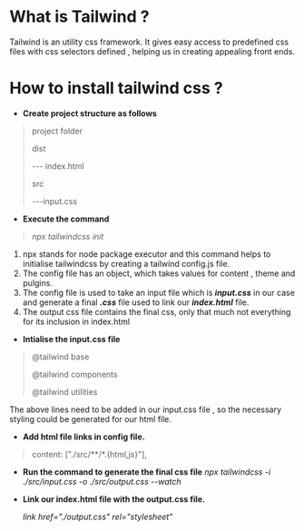 # **What is Tailwind** ?

Tailwind is an utility css framework. It gives easy access to predefined css files with css selectors defined , helping us in creating appealing front ends.

# **How to install tailwind css** ?

- **Create project structure as follows**
>project folder
>
>dist
>
>  --- index.html
>
>src
>
> ---input.css

- **Execute the command** 
>*npx tailwindcss init*

1) npx stands for node package executor and this command helps to initialise tailwindcss by creating a tailwind config.js file. 
2) The config file has an object, which takes values for content , theme and pulgins. 
3) The config file is used to take an input file which is ***input.css*** in our case and generate a final ***.css*** file used to link our ***index.html*** file.
4) The output css file contains the final css, only that much not everything for its inclusion in index.html

- **Intialise the input.css file**

>@tailwind base
>
>@tailwind components
>
>@tailwind utilities

The above lines need to be added in our input.css file , so the necessary styling could be generated for our html file.

- **Add html file links in config file.**

> content: ["./src/**/*.{html,js}"],

- **Run the command to generate the final css file**
*npx tailwindcss -i ./src/input.css -o ./src/output.css --watch*

- **Link our index.html file with the output.css file.**

    *link href="./output.css" rel="stylesheet"*
